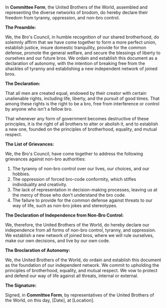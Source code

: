 In **Committee Form**, the United Brothers of the World, assembled and representing the diverse networks of brodom, do hereby declare their freedom from tyranny, oppression, and non-bro control.

**The Preamble:**

We, the Bro's Council, in humble recognition of our shared brotherhood, do solemnly affirm that we have come together to form a more perfect union, establish justice, insure domestic tranquility, provide for the common defense, promote the general welfare, and secure the blessings of liberty to ourselves and our future bros. We ordain and establish this document as a declaration of autonomy, with the intention of breaking free from the shackles of tyranny and establishing a new independent network of joined bros.

**The Declaration:**

That all men are created equal, endowed by their creator with certain unalienable rights, including life, liberty, and the pursuit of good times. That among these rights is the right to be a bro, free from interference or control by anyone who isn't a fellow bro.

That whenever any form of government becomes destructive of these principles, it is the right of all brothers to alter or abolish it, and to establish a new one, founded on the principles of brotherhood, equality, and mutual respect.

**The List of Grievances:**

We, the Bro's Council, have come together to address the following grievances against non-bro authorities:

1. The tyranny of non-bro control over our lives, our choices, and our hobbies.
2. The oppression of forced bro-code conformity, which stifles individuality and creativity.
3. The lack of representation in decision-making processes, leaving us at the mercy of those who don't understand the bro code.
4. The failure to provide for the common defense against threats to our way of life, such as non-bro jokes and stereotypes.

**The Declaration of Independence from Non-Bro Control:**

We, therefore, the United Brothers of the World, do hereby declare our independence from all forms of non-bro control, tyranny, and oppression. We establish a new network of joined bros, where we will rule ourselves, make our own decisions, and live by our own code.

**The Broclaration of Autonomy:**

We, the United Brothers of the World, do ordain and establish this document as the foundation of our independent network. We commit to upholding the principles of brotherhood, equality, and mutual respect. We vow to protect and defend our way of life against all threats, internal or external.

**The Signature:**

Signed, in **Committee Form**, by representatives of the United Brothers of the World, on this day, [Date], at [Location].
